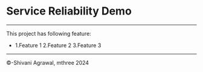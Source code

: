 # Service Reliability Demo
---
This project has following feature:
- 1.Feature 1
  2.Feature 2
  3.Feature 3
---
&copy;-Shivani Agrawal, mthree 2024
